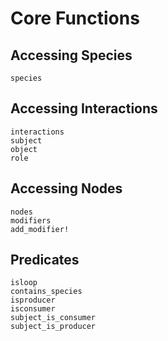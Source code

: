 # Core Functions

## Accessing Species

```@docs
species
```

## Accessing Interactions

```@docs
interactions
subject
object
role
```

## Accessing Nodes

```@docs
nodes
modifiers
add_modifier!
```

## Predicates

```@docs
isloop 
contains_species
isproducer
isconsumer
subject_is_consumer
subject_is_producer
```